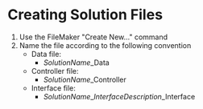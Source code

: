 # Creating Solution Files
1. Use the FileMaker "Create New..." command
1. Name the file according to the following convention
    * Data file:
        * _SolutionName_\_Data
    * Controller file:
        * _SolutionName_\_Controller
    * Interface file:
        * _SolutionName_\_*InterfaceDescription*\_Interface
